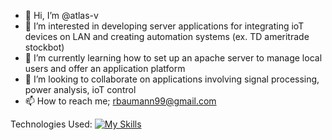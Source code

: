 - 👋 Hi, I’m @atlas-v
- 👀 I’m interested in developing server applications for integrating ioT devices on LAN and creating automation systems (ex. TD ameritrade stockbot)
- 🌱 I’m currently learning how to set up an apache server to manage local users and offer an application platform
- 💞️ I’m looking to collaborate on applications involving signal processing, power analysis, ioT control 
- 📫 How to reach me; rbaumann99@gmail.com

Technologies Used:
[![My Skills](https://skillicons.dev/icons?i=js,html,css,wasm)](https://skillicons.dev)
